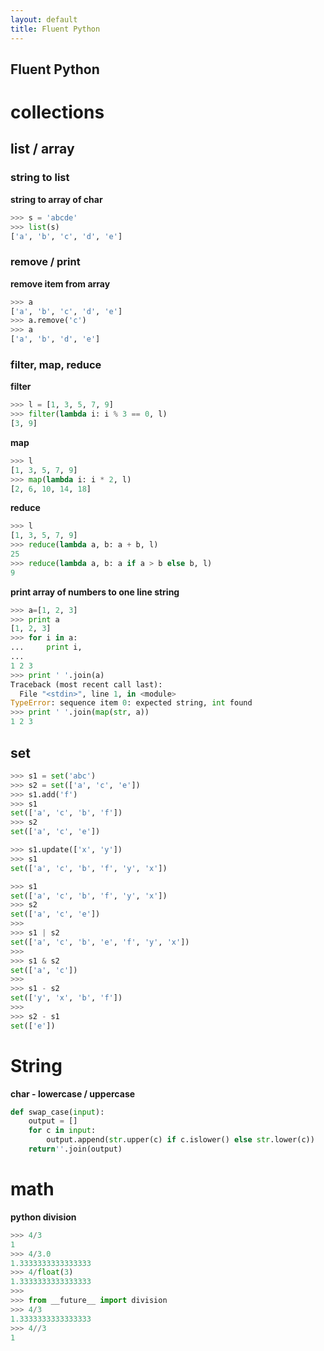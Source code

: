 ```yaml
---
layout: default
title: Fluent Python 
---
```


Fluent Python 
----

# collections

## list / array

### string to list 
**string to array of char**

```python
>>> s = 'abcde'
>>> list(s)
['a', 'b', 'c', 'd', 'e']
```

### remove / print
**remove item from array**

```python
>>> a
['a', 'b', 'c', 'd', 'e']
>>> a.remove('c')
>>> a
['a', 'b', 'd', 'e']
```

### filter, map, reduce

**filter**

```python
>>> l = [1, 3, 5, 7, 9]
>>> filter(lambda i: i % 3 == 0, l)
[3, 9]
```

**map**

```python
>>> l
[1, 3, 5, 7, 9]
>>> map(lambda i: i * 2, l)
[2, 6, 10, 14, 18]
```

**reduce**

```python
>>> l
[1, 3, 5, 7, 9]
>>> reduce(lambda a, b: a + b, l)
25
>>> reduce(lambda a, b: a if a > b else b, l)
9
```


**print array of numbers to one line string**

```python
>>> a=[1, 2, 3]
>>> print a
[1, 2, 3]
>>> for i in a:
...     print i,
... 
1 2 3
>>> print ' '.join(a)
Traceback (most recent call last):
  File "<stdin>", line 1, in <module>
TypeError: sequence item 0: expected string, int found
>>> print ' '.join(map(str, a))
1 2 3
```

## set
```python
>>> s1 = set('abc')
>>> s2 = set(['a', 'c', 'e'])
>>> s1.add('f')
>>> s1
set(['a', 'c', 'b', 'f'])
>>> s2
set(['a', 'c', 'e'])

>>> s1.update(['x', 'y'])
>>> s1
set(['a', 'c', 'b', 'f', 'y', 'x'])

>>> s1
set(['a', 'c', 'b', 'f', 'y', 'x'])
>>> s2
set(['a', 'c', 'e'])
>>> 
>>> s1 | s2
set(['a', 'c', 'b', 'e', 'f', 'y', 'x'])
>>> 
>>> s1 & s2
set(['a', 'c'])
>>> 
>>> s1 - s2
set(['y', 'x', 'b', 'f'])
>>> 
>>> s2 - s1
set(['e'])
```


# String

**char - lowercase / uppercase**

```python
def swap_case(input):
    output = []
    for c in input:
        output.append(str.upper(c) if c.islower() else str.lower(c))
    return''.join(output) 
```

# math

**python division**

```python
>>> 4/3
1
>>> 4/3.0
1.3333333333333333
>>> 4/float(3)
1.3333333333333333
>>> 
>>> from __future__ import division
>>> 4/3
1.3333333333333333
>>> 4//3
1
```

